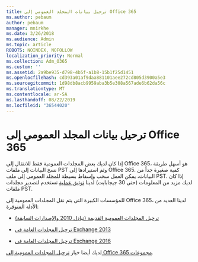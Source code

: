```yaml
---
title: ترحيل بيانات المجلد العمومي إلى Office 365
ms.author: pebaum
author: pebaum
manager: mnirkhe
ms.date: 3/26/2018
ms.audience: Admin
ms.topic: article
ROBOTS: NOINDEX, NOFOLLOW
localization_priority: Normal
ms.collection: Adm_O365
ms.custom: ''
ms.assetid: 2a9be935-d798-4b5f-a1b8-15b1f25d1451
ms.openlocfilehash: cd393a01af9daa881101aee272cd805d3900a5e3
ms.sourcegitcommit: 1d98db8acb9959aba3b5e308a567ade6b62da56c
ms.translationtype: MT
ms.contentlocale: ar-SA
ms.lasthandoff: 08/22/2019
ms.locfileid: "36544020"
---
```

# <a name="migrate-public-folder-data-to-office-365"></a>ترحيل بيانات المجلد العمومي إلى Office 365

إذا كان لديك بعض المجلدات العمومية فقط للانتقال إلى Office 365، هو أسهل طريقة نسخ البيانات إلى ملفات PST وثم استيرادها إلى Office 365. كمية صغيرة جداً من البيانات، يمكن العمل سحب وإسقاط بسيطة للمجلد العمومي إلى ملف PST. إذا كان لديك مزيد من المعلومات (حتى 30 جيجابايت) لدينا [توثيق عملية](https://technet.microsoft.com/library/dn874017%28v=exchg.150%29.aspx#PSTMigrate) تستخدم لتصدير مجلدات ملفات PST. 
  
للمؤسسات الكبيرة التي يتم نقل المجلدات العمومية إلى Office 365، لدينا العديد من الأدلة المتوفرة:
  
- [ترحيل المجلدات العمومية القديمة (تبادل 2010 والإصدارات السابقة)](https://technet.microsoft.com/library/dn874017%28v=exchg.150%29.aspx)
    
- [ترحيل المجلدات العامة في Exchange 2013](https://technet.microsoft.com/library/mt798260%28v=exchg.150%29.aspx)
    
- [ترحيل المجلدات العامة في Exchange 2016](https://technet.microsoft.com/library/mt798260%28v=exchg.160%29.aspx)
    
لديك أيضا خيار [ترحيل المجلدات العمومية إلى Office 365 مجموعات](https://technet.microsoft.com/library/mt843872%28v=exchg.150%29.aspx).
  

